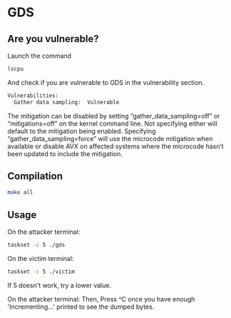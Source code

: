 
# GDS

## Are you vulnerable?

Launch the command 

```bash
lscpu
```

And check if you are vulnerable to GDS in the vulnerability section.

```bash
Vulnerabilities:         
  Gather data sampling:  Vulnerable
```

The mitigation can be disabled by setting “gather_data_sampling=off” or “mitigations=off” on the kernel command line.
Not specifying either will default to the mitigation being enabled. Specifying “gather_data_sampling=force” will use the microcode mitigation when available or disable AVX on affected systems where the microcode hasn’t been updated to include the mitigation.

## Compilation

```bash
make all
```

## Usage

On the attacker terminal:

```bash
taskset -c 5 ./gds
```

On the victim terminal:

```bash
taskset -c 5 ./victim
```

If 5 doesn't work, try a lower value.

On the attacker terminal:
Then, Press ^C once you have enough 'Incrementing...' printed to see the dumped bytes.
